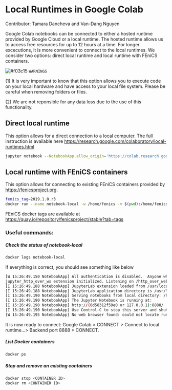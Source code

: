   # Local Runtimes in Google Colab
  Contributor: Tamara Dancheva and Van-Dang Nguyen
  
  Google Colab notebooks can be connected to either a hosted runtime provided by Google Cloud or a local runtime. The hosted runtime allows us to access free resources for up to 12 hours at a time. For longer excecutions, it is more convenient to connect to the local runtimes. We consider two options: direct local runtime and local runtime with FEniCS containers.

![#f03c15](https://placehold.it/15/f03c15/000000?text=+) `WARNINGS`

(1) It is very important to know that this option allows you to execute code on your local hardware and have access to your local file system. Please be careful when removing folders or files.

(2) We are not reponsible for any data loss due to the use of this functionality.
 
  ## Direct local runtime
  This option allows for a direct connection to a local computer. The full instruction is available here https://research.google.com/colaboratory/local-runtimes.html
  ```bash
  jupyter notebook --NotebookApp.allow_origin='https://colab.research.google.com' --port=8886 --NotebookApp.port_retries=0
  ```
  ## Local runtime with FEniCS containers
  This option allows for connecting to existing FEniCS containers provided by https://fenicsproject.org.
  ```bash
  fenics_tag=2019.1.0.r3
  docker run --name notebook-local -w /home/fenics -v $(pwd):/home/fenics/shared -ti -d -p 127.0.0.1:8888:8888 quay.io/fenicsproject/stable:${fenics_tag} "sudo pip install jupyter_http_over_ws; sudo apt-get install -y gmsh; jupyter serverextension enable --py jupyter_http_over_ws; jupyter-notebook --ip=0.0.0.0 --NotebookApp.allow_origin='https://colab.research.google.com' --NotebookApp.port_retries=0 --NotebookApp.allow_root=True --NotebookApp.disable_check_xsrf=True --NotebookApp.token='' --NotebookApp.password='' --port=8888"
  ```
  FEniCS docker tags are available at https://quay.io/repository/fenicsproject/stable?tab=tags
  
  ### Useful commands:
  
  ##### Check the status of notebook-local
  ```bash
  docker logs notebook-local
  ```
  If everything is correct, you should see something like below
  ```bash
  [W 15:26:49.150 NotebookApp] All authentication is disabled.  Anyone who can connect to this server will be able to run code. 
  jupyter_http_over_ws extension initialized. Listening on /http_over_websocket
  [I 15:26:49.188 NotebookApp] JupyterLab extension loaded from /usr/local/lib/python3.6/dist-packages/jupyterlab
  [I 15:26:49.188 NotebookApp] JupyterLab application directory is /usr/local/share/jupyter/lab
  [I 15:26:49.190 NotebookApp] Serving notebooks from local directory: /home/fenics
  [I 15:26:49.190 NotebookApp] The Jupyter Notebook is running at:
  [I 15:26:49.190 NotebookApp] http://(6d58312f59e0 or 127.0.0.1):8888/
  [I 15:26:49.190 NotebookApp] Use Control-C to stop this server and shut down all kernels (twice to skip confirmation).
  [W 15:26:49.195 NotebookApp] No web browser found: could not locate runnable browser.
  ```
 It is now ready to connect: Google Colab > CONNECT > Connect to local runtime...> Backend port 8888 > CONNECT.
 
 ##### List Docker containers
  ```bash
  docker ps
  ```
 ##### Stop and remove an existing containers
  ```bash
  docker stop <CONTAINER ID>
  docker rm <CONTAINER ID>
  ```
